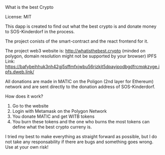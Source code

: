 What is the best Crypto

License: MIT

This dapp is created to find out what the best crypto is and donate money to SOS-Kinderdorf in the process.

The project conists of the smart-contract and the react frontend for it.

The project web3 website is:
http://whatisthebest.crypto (minded on polygon, domain resolution might not be supported by your browser)
IPFS Link: https://bafybeihhuk3nh42gj5sffmfxjwbu56rjzkjt5dpayjpodbgdfrcmqkzyge.ipfs.dweb.link/

All donations are made in MATIC on the Poligon (2nd layer for Ethereum) network and are sent directly to the donation address of SOS-Kinderdorf.

How does it work?

1. Go to the website
2. Login with Metamask on the Polygon Network
3. You donate MATIC and get WITB tokens
4. You burn these tokens and the one who burns the most tokens can define what the best crypto curreny is.

I tried my best to make everything as straight forward as possible, but I do not take any responsability if there are bugs and something goes wrong. Use at your own risk!
